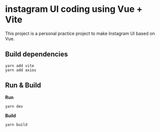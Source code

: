 # instagram UI coding using Vue + Vite

This project is a personal practice project to make Instagram UI based on Vue.

## Build dependencies
```
yarn add vite
yarn add axios
```

## Run & Build 
**Run**
```
yarn dev
```

**Build**
```
yarn build
```
